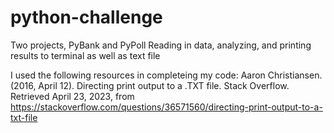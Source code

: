 # python-challenge
Two projects, PyBank and PyPoll
Reading in data, analyzing, and printing results to terminal as well as text file

I used the following resources in completeing my code:
Aaron Christiansen. (2016, April 12). Directing print output to a .TXT file. Stack Overflow. Retrieved April 23, 2023, from https://stackoverflow.com/questions/36571560/directing-print-output-to-a-txt-file 
